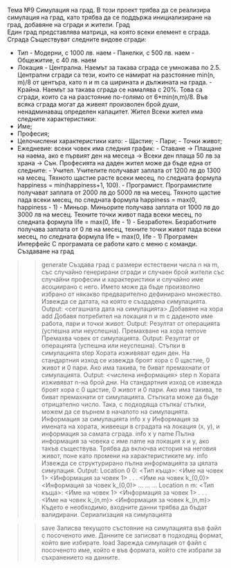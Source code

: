 Тема №9 Симулация на град.
В този проект трябва да се реализира симулация на град, като трябва да се поддържа инициализиране на град, добавяне на сгради и жители.
Град        
Един град представлява матрица, на която всеки елемент е сграда.
Сграда
Съществуват следните видове сгради:
- Тип
        - Модерни, с 1000 лв. наем
        - Панелки, с 500 лв. наем
        - Общежитие, с 40 лв. наем
- Локация
        - Централна. Наемът за такава сграда се умножава по 2.5. Централни сгради са тези, които се намират на разстояние min(n, m)/8 от центъра, като n и m са ширината и дължината на града.
        - Крайна. Наемът за такава сграда се намалява с 20%. Това са сгради, които са на разстояние по-голямо от 6*min(n,m)/8.
Във всяка сграда могат да живеят произволен брой души, ненадминаващ определен капацитет.
Жител
Всеки жител има следните характеристики:
- Име;
- Професия;
- Целочислени характеристики като:
        - Щастие;
        - Пари;
        - Точки живот;
- Ежедневие: всеки човек има следния график:
        - Ставане -> Плащане на наема, ако е първият ден на месеца -> Всеки ден плаща 50 лв за храна -> Сън.
Професията на даден жител може да бъде една от следните:
        - Учител.
            Учителите получават заплата от 1200 лв до 1300 на месец. Тяхното щастие расте всеки месец, по следната формула happiness = min(happiness+1, 100).
        - Програмист.
            Програмистите получават заплата от 2000 лв до 5000 лв на месец. Тяхното щастие пада всеки месец, по следната формула happiness = max(0, happiness - 1)
        - Миньор.
            Миньорите получава заплата от 1000 лв до 3000 лв на месец. Техните точки живот пада всеки месец, по следната формула life = max(0, life - 1)
         - Безработен.
            Безработните получава заплата от 0 лв на месец, техните точки живот пада всеки месец, по следната формула life = max(0, life - 1)
Програмен Интерфейс
С програмата се работи като с меню с команди.
Създаване на град
>> generate <n> <m>
Създава град с размери естествени числа n на m, със случайно генерирани сгради и случаен брой жители със случайни професии и характеристики и случайно име асоциирано с него. Името може да бъде произволно избрано от някакво предварително дефинирано множество. Извежда се датата, на която е създадена симулацията.
Output: <сегашната дата на симулацията>
Добавяне на хора
>> add <n> <m> <name> <job> <happiness> <money> <life>
Добавя потребител на локация n и m с даденото име работа, пари и точки живот.
Output: Резултат от операцията (успешна или неуспешна).
Премахване на хора
>> remove <n> <m> <name>
Премахва човек от симулацията.
Output: Резултат от операцията (успешна или неуспешна).
Стъпки в симулацията
>> step
Хората изживяват един ден. На стандартния изход се извежда броят хора с 0 щастие, 0 живот и 0 пари.  Ако има такива, те биват премахнати от симулацията.
Output: <числена информация>
>> step n
Хората изживяват n-на брой дни.  На стандартния изход се извежда броят хора с 0 щастие, 0 живот и 0 пари.  Ако има такива, те биват премахнати от симулацията. Стъпката може да бъде отрицателно число. Така, с подходяща стъпка/ стъпки, можем да се върнем в началото на симулацията.
Информация за симулацията
>> info x y
Информация за имената на хората, живеещи в сградата на локация (x, y), и информация за самата сграда.
>> info x y name
Пълна информация за човека с име name на локация x и y, ако такъв съществува. Трябва да включва история на неговия живот, поне като промени на характеристиките му.
>> info
Извежда се структурирано пълна информацията за цялата симулация.
Output:
Location 0 0:
        <Тип къща>:
            <Име на човек 1>
                <Информация за човек 1>
            .
            .
            .
            <Име на човек k_(0,0)>
                <Информация за човек k_(0,0)>
…
…
…
Location n m:
        <Тип къща>:
            <Име на човек 1>
                <Информация за човек 1>
            .
            .
            .
            <Име на човек k_(n,m)>
                <Информация за човек k_(n,m)>
Където е необходимо, входните данни трябва да бъдат валидирани.
Сериализация на симулацията
 
>> save <name>
Записва текущото състояние на симулацията във файл с посоченото име.
Данните се записват в подходящ формат, който вие избирате.
>> load <name>
Зарежда симулация от файл с посоченото име, който е във формата, който сте избрали за съхранението на данните.
